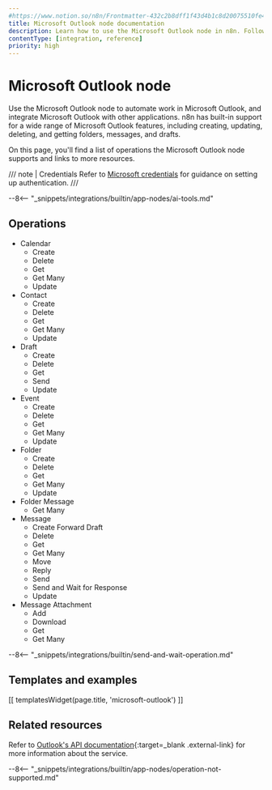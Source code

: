 ```yaml
---
#https://www.notion.so/n8n/Frontmatter-432c2b8dff1f43d4b1c8d20075510fe4
title: Microsoft Outlook node documentation
description: Learn how to use the Microsoft Outlook node in n8n. Follow technical documentation to integrate Microsoft Outlook node into your workflows.
contentType: [integration, reference]
priority: high
---
```


# Microsoft Outlook node

Use the Microsoft Outlook node to automate work in Microsoft Outlook, and integrate Microsoft Outlook with other applications. n8n has built-in support for a wide range of Microsoft Outlook features, including creating, updating, deleting, and getting folders, messages, and drafts. 

On this page, you'll find a list of operations the Microsoft Outlook node supports and links to more resources.

/// note | Credentials
Refer to [Microsoft credentials](/integrations/builtin/credentials/microsoft.md) for guidance on setting up authentication.
///

--8<-- "_snippets/integrations/builtin/app-nodes/ai-tools.md"

## Operations

* Calendar
	* Create
	* Delete
	* Get
	* Get Many
	* Update
* Contact
	* Create
	* Delete
	* Get
	* Get Many
	* Update
* Draft
	* Create
	* Delete
	* Get
	* Send
	* Update
* Event
	* Create
	* Delete
	* Get
	* Get Many
	* Update
* Folder
	* Create
	* Delete
	* Get
	* Get Many
	* Update
* Folder Message
    * Get Many
* Message
	* Create Forward Draft 
	* Delete
	* Get
	* Get Many
	* Move
	* Reply
	* Send
	* Send and Wait for Response
	* Update
* Message Attachment
	* Add
	* Download
	* Get
	* Get Many

--8<-- "_snippets/integrations/builtin/send-and-wait-operation.md"

## Templates and examples

<!-- see https://www.notion.so/n8n/Pull-in-templates-for-the-integrations-pages-37c716837b804d30a33b47475f6e3780 -->
[[ templatesWidget(page.title, 'microsoft-outlook') ]]

## Related resources

Refer to [Outlook's API documentation](https://learn.microsoft.com/en-us/outlook/rest/get-started){:target=_blank .external-link} for more information about the service.

--8<-- "_snippets/integrations/builtin/app-nodes/operation-not-supported.md"
